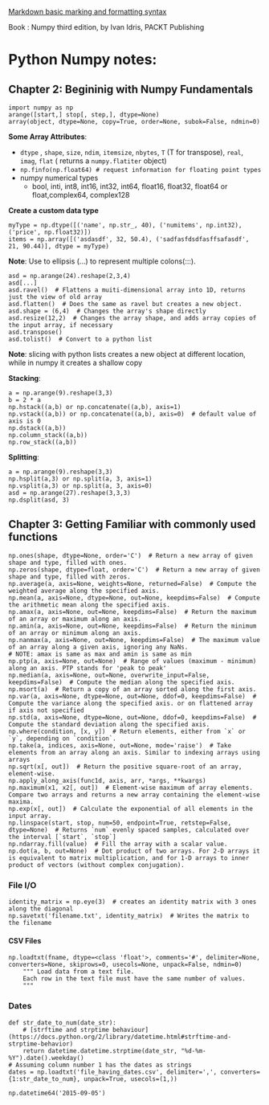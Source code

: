 [ Markdown basic marking and formatting syntax ]( https://help.github.com/articles/basic-writing-and-formatting-syntax/ ) 

Book : Numpy third edition, by Ivan Idris, PACKT Publishing

# Python Numpy notes: 

## Chapter 2: Begininig with Numpy Fundamentals

```
import numpy as np
arange([start,] stop[, step,], dtype=None)
array(object, dtype=None, copy=True, order=None, subok=False, ndmin=0)
```
**Some Array Attributes**: 
-   `dtype` , `shape`, `size`, `ndim`, `itemsize`, `nbytes`, `T` (T for transpose), `real`, `imag`, `flat` ( returns a `numpy.flatiter` object)
-   `np.finfo(np.float64) # request information for floating point types`
- numpy numerical types 
    -    bool, inti, int8, int16, int32, int64, float16, float32, float64 or float,complex64, complex128
    
**Create a custom data type**
```
myType = np.dtype([('name', np.str_, 40), ('numitems', np.int32), ('price', np.float32)])
items = np.array([('asdasdf', 32, 50.4), ('sadfasfdsdfasffsafasdf', 21, 90.44)], dtype = myType)
```
**Note**: Use to ellipsis (...) to represent multiple colons(:::). 
```
asd = np.arange(24).reshape(2,3,4)
asd[...] 
asd.ravel()  # Flattens a muiti-dimensional array into 1D, returns just the view of old array
asd.flatten()  # Does the same as ravel but creates a new object. 
asd.shape = (6,4)  # Changes the array's shape directly
asd.resize(12,2)  # Changes the array shape, and adds array copies of the input array, if necessary
asd.transpose()
asd.tolist()  # Convert to a python list
```
**Note**: slicing with python lists creates a new object at different location, while in numpy it creates a shallow copy

**Stacking**:
```
a = np.arange(9).reshape(3,3)
b = 2 * a
np.hstack((a,b) or np.concatenate((a,b), axis=1)
np.vstack((a,b)) or np.concatenate((a,b), axis=0)  # default value of axis is 0
np.dstack((a,b))
np.column_stack((a,b))
np.row_stack((a,b))
```
**Splitting**:
```
a = np.arange(9).reshape(3,3)
np.hsplit(a,3) or np.split(a, 3, axis=1)
np.vsplit(a,3) or np.split(a, 3, axis=0)
asd = np.arange(27).reshape(3,3,3)
np.dsplit(asd, 3)
```

## Chapter 3: Getting Familiar with commonly used functions
```
np.ones(shape, dtype=None, order='C')  # Return a new array of given shape and type, filled with ones.
np.zeros(shape, dtype=float, order='C')  # Return a new array of given shape and type, filled with zeros.
np.average(a, axis=None, weights=None, returned=False)  # Compute the weighted average along the specified axis.
np.mean(a, axis=None, dtype=None, out=None, keepdims=False)  # Compute the arithmetic mean along the specified axis.
np.amax(a, axis=None, out=None, keepdims=False)  # Return the maximum of an array or maximum along an axis.
np.amin(a, axis=None, out=None, keepdims=False)  # Return the minimum of an array or minimum along an axis.
np.nanmax(a, axis=None, out=None, keepdims=False)  # The maximum value of an array along a given axis, ignoring any NaNs.
# NOTE: amax is same as max and amin is same as min
np.ptp(a, axis=None, out=None)  # Range of values (maximum - minimum) along an axis. PTP stands for 'peak to peak'
np.median(a, axis=None, out=None, overwrite_input=False, keepdims=False)  # Compute the median along the specified axis.
np.msort(a)  # Return a copy of an array sorted along the first axis.
np.var(a, axis=None, dtype=None, out=None, ddof=0, keepdims=False)  # Compute the variance along the specified axis. or on flattened array if axis not specified
np.std(a, axis=None, dtype=None, out=None, ddof=0, keepdims=False)  # Compute the standard deviation along the specified axis.
np.where(condition, [x, y])  # Return elements, either from `x` or `y`, depending on `condition`.
np.take(a, indices, axis=None, out=None, mode='raise')  # Take elements from an array along an axis. Similar to indexing arrays using arrays
np.sqrt(x[, out])  # Return the positive square-root of an array, element-wise.
np.apply_along_axis(func1d, axis, arr, *args, **kwargs)
np.maximum(x1, x2[, out])  # Element-wise maximum of array elements. Compare two arrays and returns a new array containing the element-wise maxima.
np.exp(x[, out])  # Calculate the exponential of all elements in the input array.
np.linspace(start, stop, num=50, endpoint=True, retstep=False, dtype=None)  # Returns `num` evenly spaced samples, calculated over the interval [`start`, `stop`]
np.ndarray.fill(value)  # Fill the array with a scalar value.
np.dot(a, b, out=None)  # Dot product of two arrays. For 2-D arrays it is equivalent to matrix multiplication, and for 1-D arrays to inner product of vectors (without complex conjugation).
```
### File I/O
```
identity_matrix = np.eye(3)  # creates an identity matrix with 3 ones along the diagonal
np.savetxt('filename.txt', identity_matrix)  # Writes the matrix to the filename
```
#### CSV Files
```
np.loadtxt(fname, dtype=<class 'float'>, comments='#', delimiter=None, converters=None, skiprows=0, usecols=None, unpack=False, ndmin=0)
    """ Load data from a text file.
    Each row in the text file must have the same number of values.
    """
```
### Dates
```
def str_date_to_num(date_str):
	# [strftime and strptime behaviour](https://docs.python.org/2/library/datetime.html#strftime-and-strptime-behavior)
	return datetime.datetime.strptime(date_str, "%d-%m-%Y").date().weekday() 
# Assuming column number 1 has the dates as strings
dates = np.loadtxt('file_having_dates.csv', delimiter=',', converters={1:str_date_to_num}, unpack=True, usecols=(1,))

np.datetime64('2015-09-05')
```